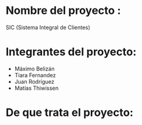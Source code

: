 # Nombre del proyecto : 

SIC (Sistema Integral de Clientes)

# Integrantes del proyecto: 

* Máximo Belizán
* Tiara Fernandez
* Juan Rodríguez 
* Matías Thiwissen

# De que trata el proyecto:
